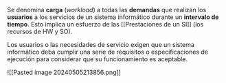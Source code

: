 Se denomina **carga** (*workload*) a todas las **demandas** que realizan los **usuarios** a los servicios de un sistema informático durante un **intervalo de tiempo**. Esto implica un esfuerzo de las [[Prestaciones de un SI]] (los recursos de HW y SO).

Los usuarios o las necesidades de servicio exigen que un sistema informático deba cumplir una serie de requisitos o especificaciones de ejecución para considerar que su funcionamiento es aceptable.

![[Pasted image 20240505213856.png]]
